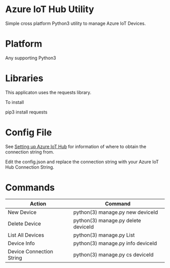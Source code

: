 # Azure IoT Hub Utility

Simple cross platform Python3 utility to manage Azure IoT Devices.

# Platform

Any supporting Python3

# Libraries

This applicaton uses the requests library.

To install

pip3 install requests

# Config File



See [Setting up Azure IoT Hub](http://thinglabs.io/workshop/cs/nightlight/setup-azure-iot-hub/)
for information of where to obtain the connection string from.

Edit the config.json and replace the connection string with your Azure IoT Hub Connection String.

# Commands



Action| Command
------|------
New Device| python(3) manage.py new deviceId
Delete Device| python(3) manage.py delete deviceId
List All Devices| python(3) manage.py List
Device Info| python(3) manage.py info deviceId
Device Connection String| python(3) manage.py cs deviceId

